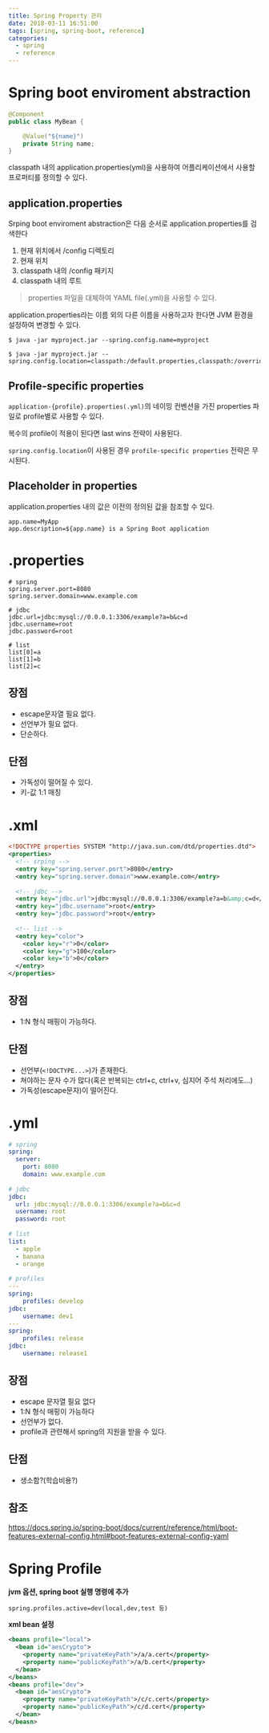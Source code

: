 ```yaml
---
title: Spring Property 관리
date: 2018-03-11 16:51:00
tags: [spring, spring-boot, reference]
categories:
  - spring
  - reference
---
```


# Spring boot enviroment abstraction

```java
@Component
public class MyBean {

    @Value("${name}")
    private String name;
}
```

classpath 내의 application.properties(yml)을 사용하여 어플리케이션에서 사용할 프로퍼티를 정의할 수 있다.

## application.properties
Srping boot enviroment abstraction은 다음 순서로 application.properties를 검색한다

1. 현재 위치에서 /config 디렉토리
2. 현재 위치
3. classpath 내의 /config 패키지
4. classpath 내의 루트

> properties 파일을 대체하여 YAML file(.yml)을 사용할 수 있다.

application.properties라는 이름 외의 다른 이름을 사용하고자 한다면 JVM 환경을 설정하여 변경할 수 있다.

```shell
$ java -jar myproject.jar --spring.config.name=myproject

$ java -jar myproject.jar --spring.config.location=classpath:/default.properties,classpath:/override.properties
```

## Profile-specific properties

`application-{profile}.properties(.yml)`의 네이밍 컨벤션을 가진 properties 파일로 profile별로 사용할 수 있다.

복수의 profile이 적용이 된다면 last wins 전략이 사용된다.

`spring.config.location`이 사용된 경우 `profile-specific properties` 전략은 무시된다.

## Placeholder in properties

application.properties 내의 값은 이전의 정의된 값을 참조할 수 있다.

```properties
app.name=MyApp
app.description=${app.name} is a Spring Boot application
```

# .properties

```
# spring
spring.server.port=8080
spring.server.domain=www.example.com
 
# jdbc
jdbc.url=jdbc:mysql://0.0.0.1:3306/example?a=b&c=d
jdbc.username=root
jdbc.password=root
 
# list
list[0]=a
list[1]=b
list[2]=c
```

## 장점

- escape문자열 필요 없다.
- 선언부가 필요 없다.
- 단순하다.

## 단점
- 가독성이 떨어질 수 있다.
- 키-값 1:1 매칭

# .xml

```xml
<!DOCTYPE properties SYSTEM "http://java.sun.com/dtd/properties.dtd">
<properties>
  <!-- srping -->
  <entry key="spring.server.port">8080</entry>
  <entry key="spring.server.domain">www.example.com</entry>
  
  <!-- jdbc -->
  <entry key="jdbc.url">jdbc:mysql://0.0.0.1:3306/example?a=b&amp;c=d</entry>
  <entry key="jdbc.username">root</entry>
  <entry key="jdbc.password">root</entry>
 
  <!-- list -->
  <entry key="color">
    <color key="r">0</color>
    <color key="g">100</color>
    <color key="b">0</color>
  </entry>
</properties>
```

## 장점

- 1:N 형식 매핑이 가능하다.

## 단점

- 선언부(`<!DOCTYPE...>`)가 존재한다.
- 쳐야하는 문자 수가 많다(혹은 반복되는 ctrl+c, ctrl+v, 심지어 주석 처리에도...)
- 가독성(escape문자)이 떨어진다.

# .yml

```yml
# spring
spring:
  server:
    port: 8080
    domain: www.example.com
 
# jdbc
jdbc:
  url: jdbc:mysql://0.0.0.1:3306/example?a=b&c=d
  username: root
  password: root
 
# list
list:
  - apple
  - banana
  - orange
 
# profiles
---
spring:
    profiles: develop
jdbc:
    username: dev1
---
spring:
    profiles: release
jdbc:
    username: release1
```

## 장점

- escape 문자열 필요 없다
- 1:N 형식 매핑이 가능하다
- 선언부가 없다.
- profile과 관련해서 spring의 지원을 받을 수 있다.

## 단점

- 생소함?(학습비용?)

## 참조

https://docs.spring.io/spring-boot/docs/current/reference/html/boot-features-external-config.html#boot-features-external-config-yaml

# Spring Profile

**jvm 옵션, spring boot 실행 명령에 추가**

```
spring.profiles.active=dev(local,dev,test 등)
```

**xml bean 설정**

```xml
<beans profile="local">
  <bean id="aesCrypto">
    <property name="privateKeyPath">/a/a.cert</property>
    <property name="publicKeyPath">/a/b.cert</property>
  </bean>
</beans>
<beans profile="dev">
  <bean id="aesCrypto">
    <property name="privateKeyPath">/c/c.cert</property>
    <property name="publicKeyPath">/c/d.cert</property>
  </bean>
</beasn>
```